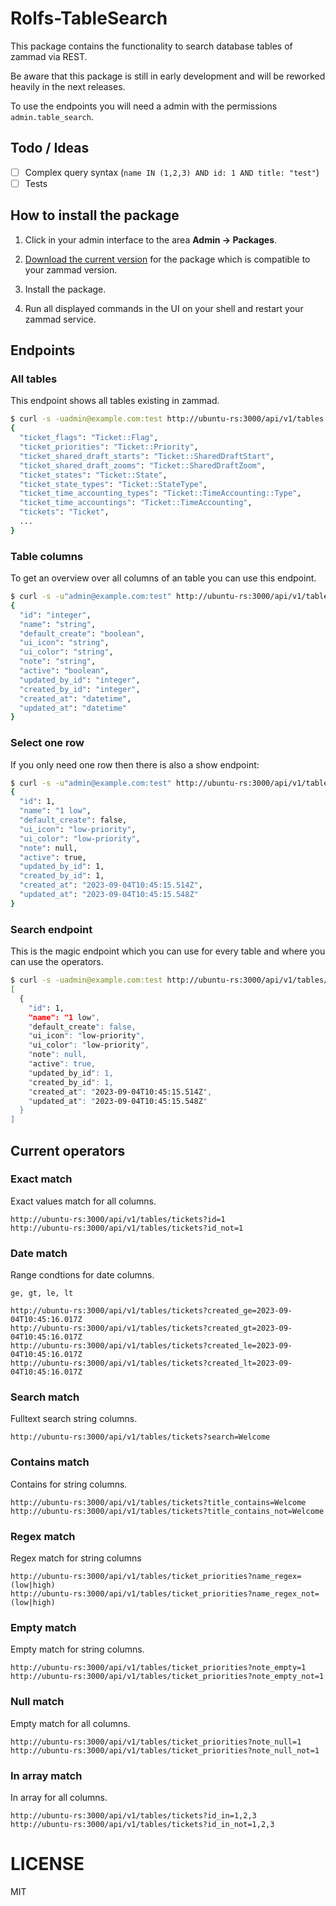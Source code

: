 # Rolfs-TableSearch

This package contains the functionality to search database tables of zammad via REST.

Be aware that this package is still in early development and will be reworked heavily in the next releases.

To use the endpoints you will need a admin with the permissions `admin.table_search`.

## Todo / Ideas

- [ ] Complex query syntax (`name IN (1,2,3) AND id: 1 AND title: "test"`)
- [ ] Tests

## How to install the package

1. Click in your admin interface to the area **Admin -> Packages**.

2. [Download the current version](https://github.com/rolfschmidt/Rolfs-TableSearch/releases) for the package which is compatible to your zammad version.

3. Install the package.

4. Run all displayed commands in the UI on your shell and restart your zammad service.

## Endpoints

### All tables

This endpoint shows all tables existing in zammad.

```bash
$ curl -s -uadmin@example.com:test http://ubuntu-rs:3000/api/v1/tables | jq .
{
  "ticket_flags": "Ticket::Flag",
  "ticket_priorities": "Ticket::Priority",
  "ticket_shared_draft_starts": "Ticket::SharedDraftStart",
  "ticket_shared_draft_zooms": "Ticket::SharedDraftZoom",
  "ticket_states": "Ticket::State",
  "ticket_state_types": "Ticket::StateType",
  "ticket_time_accounting_types": "Ticket::TimeAccounting::Type",
  "ticket_time_accountings": "Ticket::TimeAccounting",
  "tickets": "Ticket",
  ...
}
```

### Table columns

To get an overview over all columns of an table you can use this endpoint.

```bash
$ curl -s -u"admin@example.com:test" http://ubuntu-rs:3000/api/v1/tables/ticket_priorities/columns | jq .
{
  "id": "integer",
  "name": "string",
  "default_create": "boolean",
  "ui_icon": "string",
  "ui_color": "string",
  "note": "string",
  "active": "boolean",
  "updated_by_id": "integer",
  "created_by_id": "integer",
  "created_at": "datetime",
  "updated_at": "datetime"
}
```

### Select one row

If you only need one row then there is also a show endpoint:

```bash
$ curl -s -u"admin@example.com:test" http://ubuntu-rs:3000/api/v1/tables/ticket_priorities/1 | jq .
{
  "id": 1,
  "name": "1 low",
  "default_create": false,
  "ui_icon": "low-priority",
  "ui_color": "low-priority",
  "note": null,
  "active": true,
  "updated_by_id": 1,
  "created_by_id": 1,
  "created_at": "2023-09-04T10:45:15.514Z",
  "updated_at": "2023-09-04T10:45:15.548Z"
}
```

### Search endpoint

This is the magic endpoint which you can use for every table and where you can use the operators.

```bash
$ curl -s -uadmin@example.com:test http://ubuntu-rs:3000/api/v1/tables/ticket_priorities?id=1 | jq .
[
  {
    "id": 1,
    "name": "1 low",
    "default_create": false,
    "ui_icon": "low-priority",
    "ui_color": "low-priority",
    "note": null,
    "active": true,
    "updated_by_id": 1,
    "created_by_id": 1,
    "created_at": "2023-09-04T10:45:15.514Z",
    "updated_at": "2023-09-04T10:45:15.548Z"
  }
]
```

## Current operators

### Exact match

Exact values match for all columns.

```
http://ubuntu-rs:3000/api/v1/tables/tickets?id=1
http://ubuntu-rs:3000/api/v1/tables/tickets?id_not=1
```

### Date match

Range condtions for date columns.

`ge, gt, le, lt`

```
http://ubuntu-rs:3000/api/v1/tables/tickets?created_ge=2023-09-04T10:45:16.017Z
http://ubuntu-rs:3000/api/v1/tables/tickets?created_gt=2023-09-04T10:45:16.017Z
http://ubuntu-rs:3000/api/v1/tables/tickets?created_le=2023-09-04T10:45:16.017Z
http://ubuntu-rs:3000/api/v1/tables/tickets?created_lt=2023-09-04T10:45:16.017Z
```

### Search match

Fulltext search string columns.

```
http://ubuntu-rs:3000/api/v1/tables/tickets?search=Welcome
```

### Contains match

Contains for string columns.

```
http://ubuntu-rs:3000/api/v1/tables/tickets?title_contains=Welcome
http://ubuntu-rs:3000/api/v1/tables/tickets?title_contains_not=Welcome
```

### Regex match

Regex match for string columns

```
http://ubuntu-rs:3000/api/v1/tables/ticket_priorities?name_regex=(low|high)
http://ubuntu-rs:3000/api/v1/tables/ticket_priorities?name_regex_not=(low|high)
```

### Empty match

Empty match for string columns.

```
http://ubuntu-rs:3000/api/v1/tables/ticket_priorities?note_empty=1
http://ubuntu-rs:3000/api/v1/tables/ticket_priorities?note_empty_not=1
```

### Null match

Empty match for all columns.

```
http://ubuntu-rs:3000/api/v1/tables/ticket_priorities?note_null=1
http://ubuntu-rs:3000/api/v1/tables/ticket_priorities?note_null_not=1
```

### In array match

In array for all columns.

```
http://ubuntu-rs:3000/api/v1/tables/tickets?id_in=1,2,3
http://ubuntu-rs:3000/api/v1/tables/tickets?id_in_not=1,2,3
```

# LICENSE

MIT
